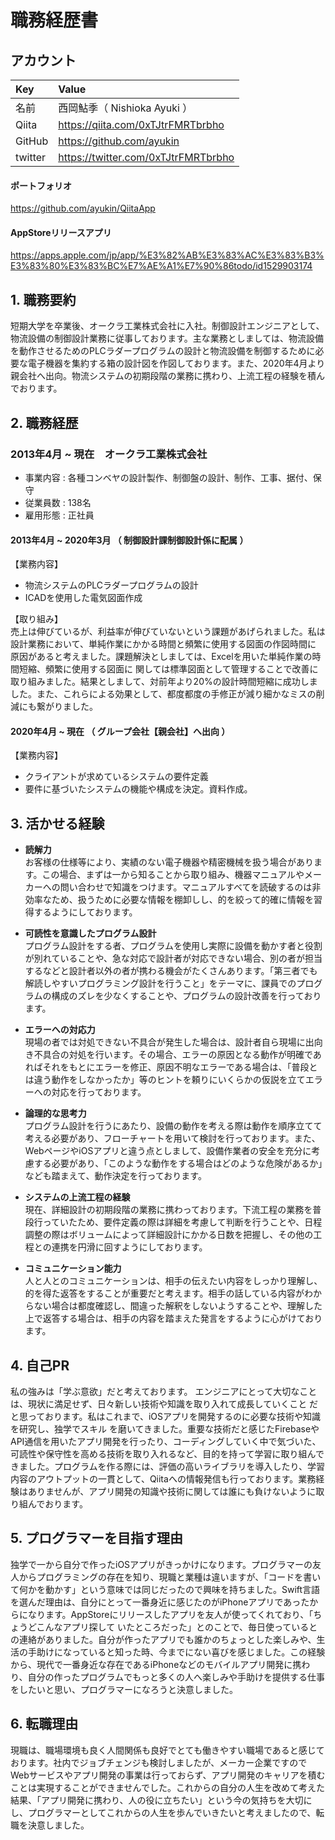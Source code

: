 # 職務経歴書


## アカウント

| Key | Value |
| :--- | :--- |
| 名前 | 西岡鮎季（ Nishioka Ayuki ） |
| Qiita | <https://qiita.com/0xTJtrFMRTbrbho> |
| GitHub | <https://github.com/ayukin> |
| twitter | <https://twitter.com/0xTJtrFMRTbrbho> |

#### ポートフォリオ
<https://github.com/ayukin/QiitaApp>

#### AppStoreリリースアプリ
<https://apps.apple.com/jp/app/%E3%82%AB%E3%83%AC%E3%83%B3%E3%83%80%E3%83%BC%E7%AE%A1%E7%90%86todo/id1529903174>

## 1. 職務要約
短期大学を卒業後、オークラ工業株式会社に入社。制御設計エンジニアとして、物流設備の制御設計業務に従事しております。主な業務としましては、物流設備を動作させるためのPLCラダープログラムの設計と物流設備を制御するために必要な電子機器を集約する箱の設計図を作図しております。また、2020年4月より親会社へ出向。物流システムの初期段階の業務に携わり、上流工程の経験を積んでおります。


## 2. 職務経歴
### 2013年4月 ~ 現在　オークラ工業株式会社
* 事業内容 : 各種コンベヤの設計製作、制御盤の設計、制作、工事、据付、保守
* 従業員数 : 138名
* 雇用形態 : 正社員

#### 2013年4月 ~ 2020年3月 （ 制御設計課制御設計係に配属 ）
【業務内容】
* 物流システムのPLCラダープログラムの設計
* ICADを使用した電気図面作成

【取り組み】  
売上は伸びているが、利益率が伸びていないという課題があげられました。私は設計業務において、単純作業にかかる時間と頻繁に使用する図面の作図時間に 原因があると考えました。課題解決としましては、Excelを用いた単純作業の時間短縮、頻繁に使用する図面に 関しては標準図面として管理することで改善に取り組みました。結果としまして、対前年より20%の設計時間短縮に成功しました。また、これらによる効果として、都度都度の手修正が減り細かなミスの削減にも繋がりました。

#### 2020年4月 ~ 現在 （ グループ会社【親会社】へ出向 ）
【業務内容】
* クライアントが求めているシステムの要件定義
* 要件に基づいたシステムの機能や構成を決定。資料作成。


## 3. 活かせる経験
* __読解力__  
お客様の仕様等により、実績のない電子機器や精密機械を扱う場合があります。この場合、まずは一から知ることから取り組み、機器マニュアルやメーカーへの問い合わせで知識をつけます。マニュアルすべてを読破するのは非効率なため、扱うために必要な情報を棚卸しし、的を絞って的確に情報を習得するようにしております。

* __可読性を意識したプログラム設計__  
プログラム設計をする者、プログラムを使用し実際に設備を動かす者と役割が別れていることや、急な対応で設計者が対応できない場合、別の者が担当するなどと設計者以外の者が携わる機会がたくさんあります。「第三者でも解読しやすいプログラミング設計を行うこと」をテーマに、課員でのプログラムの構成のズレを少なくすることや、プログラムの設計改善を行っております。

* __エラーへの対応力__  
現場の者では対処できない不具合が発生した場合は、設計者自ら現場に出向き不具合の対処を行います。その場合、エラーの原因となる動作が明確であればそれをもとにエラーを修正、原因不明なエラーである場合は、「普段とは違う動作をしなかったか」等のヒントを頼りにいくらかの仮説を立てエラーへの対応を行っております。

* __論理的な思考力__  
プログラム設計を行うにあたり、設備の動作を考える際は動作を順序立てて考える必要があり、フローチャートを用いて検討を行っております。また、WebページやiOSアプリと違う点としまして、設備作業者の安全を充分に考慮する必要があり、「このような動作をする場合はどのような危険があるか」なども踏まえて、動作決定を行っております。

* __システムの上流工程の経験__  
現在、詳細設計の初期段階の業務に携わっております。下流工程の業務を普段行っていたため、要件定義の際は詳細を考慮して判断を行うことや、日程調整の際はボリュームによって詳細設計にかかる日数を把握し、その他の工程との連携を円滑に回すようにしております。

* __コミュニケーション能力__  
人と人とのコミュニケーションは、相手の伝えたい内容をしっかり理解し、的を得た返答をすることが重要だと考えます。相手の話している内容がわからない場合は都度確認し、間違った解釈をしないようすることや、理解した上で返答する場合は、相手の内容を踏まえた発言をするように心がけております。


## 4. 自己PR
私の強みは「学ぶ意欲」だと考えております。 エンジニアにとって大切なことは、現状に満足せず、日々新しい技術や知識を取り入れて成長していくこと だと思っております。私はこれまで、iOSアプリを開発するのに必要な技術や知識を研究し、独学でスキル を磨いてきました。重要な技術だと感じたFirebaseやAPI通信を用いたアプリ開発を行ったり、コーディングしていく中で気づいた、可読性や保守性を高める技術を取り入れるなど、目的を持って学習に取り組んで きました。プログラムを作る際には、評価の高いライブラリを導入したり、学習内容のアウトプットの一貫として、Qiitaへの情報発信も行っております。業務経験はありませんが、アプリ開発の知識や技術に関しては誰にも負けないように取り組んでおります。


## 5. プログラマーを目指す理由
独学で一から自分で作ったiOSアプリがきっかけになります。プログラマーの友人からプログラミングの存在を知り、現職と業種は違いますが、「コードを書いて何かを動かす」という意味では同じだったので興味を持ちました。Swift言語を選んだ理由は、自分にとって一番身近に感じたのがiPhoneアプリであったからになります。AppStoreにリリースしたアプリを友人が使ってくれており、「ちょうどこんなアプリ探して いたところだった」とのことで、毎日使っているとの連絡がありました。自分が作ったアプリでも誰かのちょっとした楽しみや、生活の手助けになっていると知った時、今までにない喜びを感じました。この経験から、現代で一番身近な存在であるiPhoneなどのモバイルアプリ開発に携わり、自分の作ったプログラムでもっと多くの人へ楽しみや手助けを提供する仕事をしたいと思い、プログラマーになろうと決意しました。


## 6. 転職理由
現職は、職場環境も良く人間関係も良好でとても働きやすい職場であると感じております。社内でジョブチェンジも検討しましたが、メーカー企業ですのでWebサービスやアプリ開発の事業は行っておらず、アプリ開発のキャリアを積むことは実現することができませんでした。これからの自分の人生を改めて考えた結果、「アプリ開発に携わり、人の役に立ちたい」という今の気持ちを大切にし、プログラマーとしてこれからの人生を歩んでいきたいと考えましたので、転職を決意しました。
